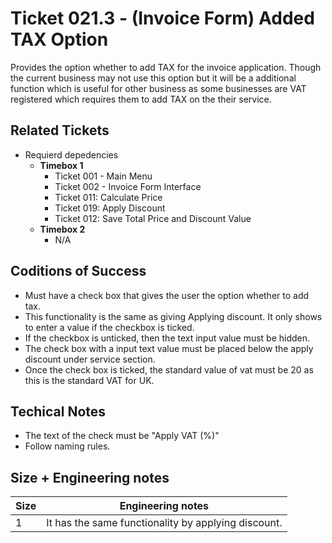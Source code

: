 Ticket 021.3 - (Invoice Form) Added TAX Option
=======================

Provides the option whether to add TAX for the invoice application. Though the current business may not use this option but it will be a additional function which is useful for other business as some businesses are VAT registered which requires them to add TAX on the their service.


Related Tickets
---------------
* Requierd depedencies
    * **Timebox 1**
        * Ticket 001 - Main Menu
        * Ticket 002 - Invoice Form Interface
        * Ticket 011:  Calculate Price
        * Ticket 019: Apply Discount
        * Ticket 012: Save Total Price and Discount Value
    * **Timebox 2**
        * N/A

Coditions of Success
--------------------
* Must have a check box that gives the user the option whether to add tax. 
* This functionality is the same as giving Applying discount. It only shows to enter a value if the checkbox is ticked.
* If the checkbox is unticked, then the text input value must be hidden. 
* The check box with a input text value must be placed below the apply discount under service section.
* Once the check box is ticked, the standard value of vat must be 20 as this is the standard VAT for UK.

Techical Notes
--------------
* The text of the check must be "Apply VAT (%)"
* Follow naming rules.

Size + Engineering notes
----------------------
| Size | Engineering notes | 
| -------- | -------- |
|  1  | It has the same functionality by applying discount. | 
